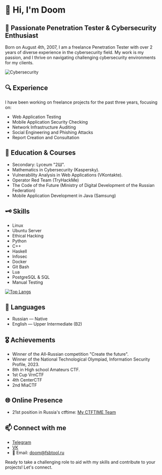 # 👋 Hi, I'm Doom

## 🔐 Passionate Penetration Tester & Cybersecurity Enthusiast 

Born on August 4th, 2007, I am a freelance Penetration Tester with over 2 years of diverse experience in the cybersecurity field. My work is my passion, and I thrive on navigating challenging cybersecurity environments for my clients.

![Cybersecurity](https://media1.tenor.com/m/lPNvyIdrVtAAAAAC/puppyhacker.gif)

## 🔍 Experience

I have been working on freelance projects for the past three years, focusing on:

- Web Application Testing
- Mobile Application Security Checking
- Network Infrastructure Auditing
- Social Engineering and Phishing Attacks
- Report Creation and Consultation

## 🧾 Education & Courses

- Secondary: Lyceum "2Ш".
- Mathematics in Cybersecurity (Kaspersky).
- Vulnerability Analysis in Web Applications (VKontakte).
- Operator Red Team (TryHackMe)
- The Code of the Future (Ministry of Digital Development of the Russian Federation)
- Mobile Application Development in Java (Samsung)

## 🗝️ Skills

- Linux
- Ubuntu Server
- Ethical Hacking
- Python
- C++
- Haskell
- Infosec
- Docker
- Git Bash
- Lua
- PostgreSQL & SQL
- Manual Testing

[![Top Langs](https://github-readme-stats.vercel.app/api/top-langs/?username=doom)](https://github.com/anuraghazra/github-readme-stats)

## 💬 Languages
- Russian — Native
- English — Upper Intermediate (B2)

## 🎖️ Achievements

- Winner of the All-Russian competition "Create the future".
- Winner of the National Technological Olympiad, Information Security Profile, 2023.
- 8th in High school Amateurs CTF.
- 1st Cup VrnCTF
- 4th CenterCTF
- 2nd MiaCTF

## 🌐 Online Presence
- 21st position in Russia's ctftime: [My CTFTIME Team](https://ctftime.org/team/271856)

## 📫 Connect with me
- [Telegram](t.me/dontunique)
- [VK](https://vk.com/doom_tech)
- 📧 Email: doom@fsbtool.ru

Ready to take a challenging role to aid with my skills and contribute to your projects! Let's connect.
